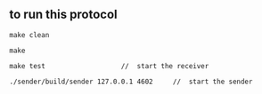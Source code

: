 ## to run this protocol
```shell
make clean

make

make test                   //  start the receiver

./sender/build/sender 127.0.0.1 4602     //  start the sender 
```